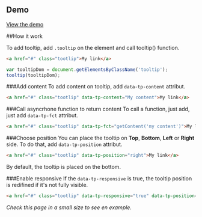 ## Demo
[View the demo](http://demo.clementosternaud.com/tooltip/)

##How it work

To add tooltip, add `.tooltip` on the element and call tooltip() function.

``` html
<a href="#" class="tootlip">My link</a>
```

``` javascript
var tooltipDom = document.getElementsByClassName('tooltip');
tooltip(tooltipDom);
```


###Add content
To add content on tooltip, add `data-tp-content` attribut.

``` html
<a href="#" class="tootlip" data-tp-content="My content">My link</a>
```

###Call asyncrhone function to return content
To call a function, just add, just add `data-tp-fct` attribut.
```html
<a href="#" class="tootlip" data-tp-fct="getContent('my content')">My link</a>
```

###Choose position
You can place the tooltip on **Top**, **Bottom**, **Left** or **Right** side.
To do that, add `data-tp-position` attribut.

``` html 
<a href="#" class="tootlip" data-tp-position="right">My link</a>
```

By default, the tooltip is placed on the bottom.

###Enable responsive
If the `data-tp-responsive` is true, the tooltip position is redifined if it's not fully visible.
``` html
<a href="#" class="tootlip" data-tp-responsive="true" data-tp-position="right">My link</a>
```

*Check this page in a small size to see en example.*
